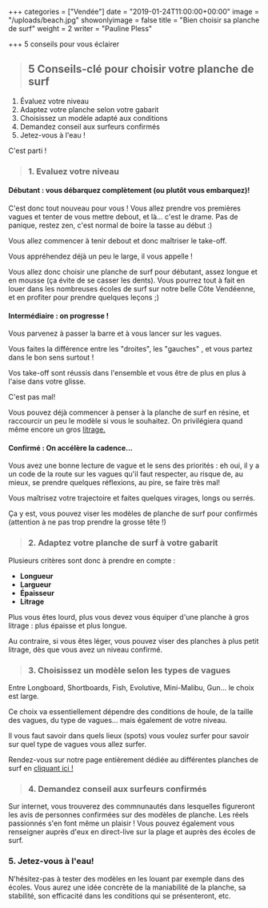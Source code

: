 +++
categories = ["Vendée"]
date = "2019-01-24T11:00:00+00:00"
image = "/uploads/beach.jpg"
showonlyimage = false
title = "Bien choisir sa planche de surf"
weight = 2
writer = "Pauline Pless"

+++
5 conseils pour vous éclairer

<!--more-->

> ## 5 Conseils-clé pour choisir votre planche de surf

1. Évaluez votre niveau
2. Adaptez votre planche selon votre gabarit
3. Choisissez un modèle adapté aux conditions
4. Demandez conseil aux surfeurs confirmés
5. Jetez-vous à l'eau !

C'est parti !

> ### **1. Evaluez votre niveau**

#### **Débutant :** vous débarquez complètement (ou plutôt vous embarquez)!

C'est donc tout nouveau pour vous ! Vous allez prendre vos premières vagues et tenter de vous mettre debout, et là... c'est le drame. Pas de panique, restez zen, c'est normal de boire la tasse au début :)

Vous allez commencer à tenir debout et donc maîtriser le take-off.

Vous appréhendez déjà un peu le large, il vous appelle !

Vous allez donc choisir une planche de surf pour débutant, assez longue et en mousse (ça évite de se casser les dents). Vous pourrez tout à fait en louer dans les nombreuses écoles de surf sur notre belle Côte Vendéenne, et en profiter pour prendre quelques leçons ;)

#### **Intermédiaire :** on progresse !

Vous parvenez à passer la barre et à vous lancer sur les vagues.

Vous faites la différence entre les "droites", les "gauches" , et vous partez dans le bon sens surtout !

Vos take-off sont réussis dans l'ensemble et vous être de plus en plus à l'aise dans votre glisse.

C'est pas mal!

Vous pouvez déjà commencer à penser à la planche de surf en résine, et raccourcir un peu le modèle si vous le souhaitez. On privilégiera quand même encore un gros [litrage.]()

#### **Confirmé :** On accélère la cadence...

Vous avez une bonne lecture de vague et le sens des priorités : eh oui, il y a un code de la route sur les vagues qu'il faut respecter, au risque de, au mieux, se prendre quelques réflexions, au pire, se faire très mal!

Vous maîtrisez votre trajectoire et faites quelques virages, longs ou serrés.

Ça y est, vous pouvez viser les modèles de planche de surf pour confirmés (attention à ne pas trop prendre la grosse tête !)

> ### **2. Adaptez votre planche de surf à votre gabarit**

Plusieurs critères sont donc à prendre en compte :

* **Longueur**
* **Largueur**
* **Épaisseur**
* **Litrage**

Plus vous êtes lourd, plus vous devez vous équiper d'une planche à gros litrage : plus épaisse et plus longue.

Au contraire, si vous êtes léger, vous pouvez viser des planches à plus petit litrage, dès que vous avez un niveau confirmé.

> ### **3. Choisissez un modèle selon les types de vagues**

Entre Longboard, Shortboards, Fish, Evolutive, Mini-Malibu, Gun... le choix est large.

Ce choix va essentiellement dépendre des conditions de houle, de la taille des vagues, du type de vagues... mais également de votre niveau.

Il vous faut savoir dans quels lieux (spots) vous voulez surfer pour savoir sur quel type de vagues vous allez surfer.

Rendez-vous sur notre page entièrement dédiée au différentes planches de surf en [cliquant ici !]()

> ### **4. Demandez conseil aux surfeurs confirmés**

Sur internet, vous trouverez des commnunautés dans lesquelles figureront les avis de personnes confirmées sur des modèles de planche. Les réels passionnés s'en font même un plaisir ! Vous pouvez également vous renseigner auprès d'eux en direct-live sur la plage et auprès des écoles de surf.

### **5. Jetez-vous à l'eau!**

N'hésitez-pas à tester des modèles en les louant par exemple dans des écoles. Vous aurez une idée concrète de la maniabilité de la planche, sa stabilité, son efficacité dans les conditions qui se présenteront, etc. 